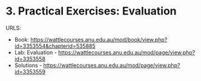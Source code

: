 # 3. Practical Exercises: Evaluation
URLS:
  * Book: https://wattlecourses.anu.edu.au/mod/book/view.php?id=3353554&chapterid=535885
  * Lab: Evaluation - https://wattlecourses.anu.edu.au/mod/page/view.php?id=3353558
  * Solutions - https://wattlecourses.anu.edu.au/mod/page/view.php?id=3353559